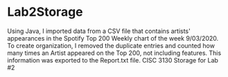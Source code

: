 # Lab2Storage

Using Java, I imported data from a CSV file that contains artists' appearances in the Spotify Top 200 Weekly chart of the week 9/03/2020.
To create organization, I removed the duplicate entries and counted how many times an Artist appeared on the Top 200, not including features.
This information was exported to the Report.txt file.
CISC 3130 Storage for Lab #2
